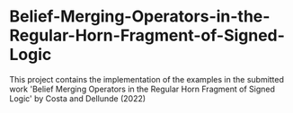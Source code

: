 # Belief-Merging-Operators-in-the-Regular-Horn-Fragment-of-Signed-Logic
This project contains the implementation of the examples in the submitted work 'Belief Merging Operators in the Regular Horn Fragment of Signed Logic' by Costa and Dellunde (2022)
